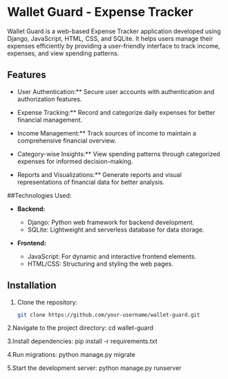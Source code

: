 # Wallet Guard - Expense Tracker

Wallet Guard is a web-based Expense Tracker application developed using Django, JavaScript, HTML, CSS, and SQLite. It helps users manage their expenses efficiently by providing a user-friendly interface to track income, expenses, and view spending patterns.

## Features

- User Authentication:** Secure user accounts with authentication and authorization features.
  
- Expense Tracking:** Record and categorize daily expenses for better financial management.

- Income Management:** Track sources of income to maintain a comprehensive financial overview.

- Category-wise Insights:** View spending patterns through categorized expenses for informed decision-making.

- Reports and Visualizations:** Generate reports and visual representations of financial data for better analysis.

##Technologies Used:

- **Backend:**
  - Django: Python web framework for backend development.
  - SQLite: Lightweight and serverless database for data storage.

- **Frontend:**
  - JavaScript: For dynamic and interactive frontend elements.
  - HTML/CSS: Structuring and styling the web pages.

## Installation

1. Clone the repository:
   ```bash
   git clone https://github.com/your-username/wallet-guard.git
2.Navigate to the project directory:
cd wallet-guard

3.Install dependencies:
pip install -r requirements.txt

4.Run migrations:
python manage.py migrate

5.Start the development server:
python manage.py runserver


